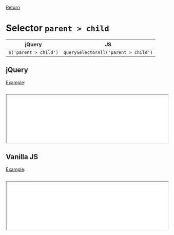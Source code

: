 <!-- markdownlint-disable MD041-->
[Return](../)

# Selector `parent > child`

| jQuery | JS |
|:--:|:--:|
| `$('parent > child')` | `querySelectorAll('parent > child')` |

## jQuery

[Example](child-jq.html):

```js:src/child-jq.js
```

<iframe width="100%" height="150" src="child-jq.html"></iframe>

## Vanilla JS

[Example](child-va.html):

```js:src/child-va.js
```

<iframe width="100%" height="150" src="child-va.html"></iframe>
